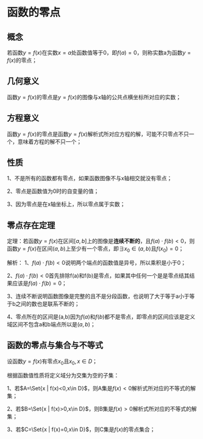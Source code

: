 # 函数的零点

## 概念
若函数$y=f(x)$在实数$x=a$处函数值等于0，即$f(a)=0$，则称实数a为函数$y=f(x)$的零点；

## 几何意义
函数$y=f(x)$的零点是$y=f(x)$的图像与x轴的公共点横坐标所对应的实数；

## 方程意义
函数$y=f(x)$的零点是函数$y=f(x)$解析式所对应方程的解，可能不只零点不只一个，意味着方程的解不只一个；

## 性质
1、不是所有的函数都有零点，如果函数图像不与x轴相交就没有零点；

2、零点是函数值为0时的自变量的值；

3、因为零点是在x轴坐标上，所以零点属于实数；

## 零点存在定理
定理：若函数$y=f(x)$在区间$[a,b]$上的图像是**连续不断的**，且$f(a)\cdot f(b)<0$，则函数$y=f(x)$在区间$(a,b)$上至少有一个零点，即$\exists x_{0} \in (a,b)$且$f(x_{0})=0$；

解析：
1、$f(a)\cdot f(b)<0$说明两个端点的函数值是异号，所以乘积是小于0；

2、$f(a)\cdot f(b)<0$首先排除f(a)和f(b)是零点，如果其中任何一个是是零点结其结果应该是$f(a)\cdot f(b)=0$；

3、连续不断说明函数图像是完整的且不是分段函数，也说明了大于等于a小于等于b之间的数也是联系不断的；

4、零点所在的区间是(a,b)因为$f(a)$和$f(b)$都不是零点，即零点的区间应该是定义域区间不包含a和b端点所以是$(a,b)$；

## 函数的零点与集合与不等式
设函数$y=f(x)$有零点$x_{0}$且$x_{0},x\in D$；

根据函数值性质将定义域分为交集为空的子集：

1、若$A=\Set{x | f(x)<0,x\in D}$，则A集是$f(x)<0$解析式所对应的不等式的解集；

2、若$B=\Set{x | f(x)>0,x\in D}$，则B集是$f(x)>0$解析式所对应的不等式的解集；

3、若$C=\Set{x | f(x)=0,x\in D}$，则C集是$f(x)$的零点集合；
